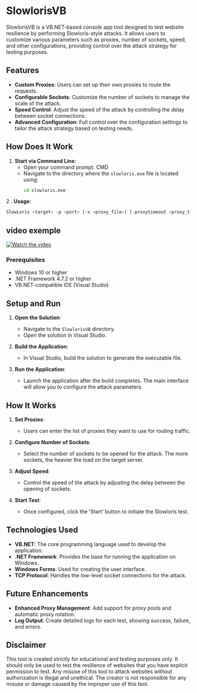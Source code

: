 # SlowlorisVB

SlowlorisVB is a VB.NET-based console app tool designed to test website resilience by performing Slowloris-style attacks. It allows users to customize various parameters such as proxies, number of sockets, speed, and other configurations, providing control over the attack strategy for testing purposes.

## Features

- **Custom Proxies**: Users can set up their own proxies to route the requests.
- **Configurable Sockets**: Customize the number of sockets to manage the scale of the attack.
- **Speed Control**: Adjust the speed of the attack by controlling the delay between socket connections.
- **Advanced Configuration**: Full control over the configuration settings to tailor the attack strategy based on testing needs.

## How Does It Work

1. **Start via Command Line**:
   - Open your command prompt. CMD
   - Navigate to the directory where the `slowloris.exe` file is located using:
     ```bash
     cd slowloris.exe
     ```
  2 . **Usage**:
   ```bash
   SlowLoris <target> -p <port> [-x <proxy_file>] [-proxytimeout <proxy_timeout_seconds>] [-sleep <sleep_seconds>] [-n <num_sockets>]
 ```
## video exemple
[![Watch the video](screenshot.png)](rece.mp4)

### Prerequisites

- Windows 10 or higher
- .NET Framework 4.7.2 or higher
- VB.NET-compatible IDE (Visual Studio)

## Setup and Run

1. **Open the Solution**:
   - Navigate to the `SlowlorisVB` directory.
   - Open the solution in Visual Studio.

2. **Build the Application**:
   - In Visual Studio, build the solution to generate the executable file.

3. **Run the Application**:
   - Launch the application after the build completes. The main interface will allow you to configure the attack parameters.

## How It Works

1. **Set Proxies**:
   - Users can enter the list of proxies they want to use for routing traffic.

2. **Configure Number of Sockets**:
   - Select the number of sockets to be opened for the attack. The more sockets, the heavier the load on the target server.

3. **Adjust Speed**:
   - Control the speed of the attack by adjusting the delay between the opening of sockets.

4. **Start Test**:
   - Once configured, click the 'Start' button to initiate the Slowloris test.

## Technologies Used

- **VB.NET**: The core programming language used to develop the application.
- **.NET Framework**: Provides the base for running the application on Windows.
- **Windows Forms**: Used for creating the user interface.
- **TCP Protocol**: Handles the low-level socket connections for the attack.

## Future Enhancements

- **Enhanced Proxy Management**: Add support for proxy pools and automatic proxy rotation.
- **Log Output**: Create detailed logs for each test, showing success, failure, and errors.
## Disclaimer
This tool is created strictly for educational and testing purposes only. It should only be used to test the resilience of websites that you have explicit permission to test. Any misuse of this tool to attack websites without authorization is illegal and unethical. The creator is not responsible for any misuse or damage caused by the improper use of this tool.

